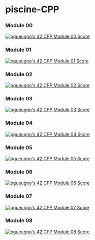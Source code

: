 # piscine-CPP
### Module 00
[![pgueugno's 42 CPP Module 00 Score](https://badge42.vercel.app/api/v2/cl4cqx7ks006409jn1s8sg534/project/2412662)](https://github.com/JaeSeoKim/badge42)

### Module 01
[![pgueugno's 42 CPP Module 01 Score](https://badge42.vercel.app/api/v2/cl4cqx7ks006409jn1s8sg534/project/2415186)](https://github.com/JaeSeoKim/badge42)

### Module 02
[![pgueugno's 42 CPP Module 02 Score](https://badge42.vercel.app/api/v2/cl4cqx7ks006409jn1s8sg534/project/2417299)](https://github.com/JaeSeoKim/badge42)

### Module 03
[![pgueugno's 42 CPP Module 03 Score](https://badge42.vercel.app/api/v2/cl4cqx7ks006409jn1s8sg534/project/2419742)](https://github.com/JaeSeoKim/badge42)

### Module 04
[![pgueugno's 42 CPP Module 04 Score](https://badge42.vercel.app/api/v2/cl4cqx7ks006409jn1s8sg534/project/2421017)](https://github.com/JaeSeoKim/badge42)

### Module 05
[![pgueugno's 42 CPP Module 05 Score](https://badge42.vercel.app/api/v2/cl4cqx7ks006409jn1s8sg534/project/2422158)](https://github.com/JaeSeoKim/badge42)

### Module 06
[![pgueugno's 42 CPP Module 06 Score](https://badge42.vercel.app/api/v2/cl4cqx7ks006409jn1s8sg534/project/2422395)](https://github.com/JaeSeoKim/badge42)

### Module 07
[![pgueugno's 42 CPP Module 07 Score](https://badge42.vercel.app/api/v2/cl4cqx7ks006409jn1s8sg534/project/2424354)](https://github.com/JaeSeoKim/badge42)

### Module 08
[![pgueugno's 42 CPP Module 08 Score](https://badge42.vercel.app/api/v2/cl4cqx7ks006409jn1s8sg534/project/2425608)](https://github.com/JaeSeoKim/badge42)
